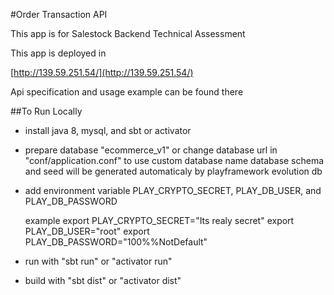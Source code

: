 #Order Transaction API

This app is for Salestock Backend Technical Assessment

This app is deployed in

[http://139.59.251.54/](http://139.59.251.54/)

Api specification and usage example can be found there

##To Run Locally
- install java 8, mysql, and sbt or activator
- prepare database "ecommerce_v1" or change database url in "conf/application.conf" to use custom database name
  database schema and seed will be generated automaticaly by playframework evolution db
- add environment variable PLAY_CRYPTO_SECRET, PLAY_DB_USER, and PLAY_DB_PASSWORD
  
  example
  export PLAY_CRYPTO_SECRET="Its realy secret"
  export PLAY_DB_USER="root"
  export PLAY_DB_PASSWORD="100%%NotDefault"
  
- run with "sbt run" or "activator run"
- build with "sbt dist" or "activator dist"